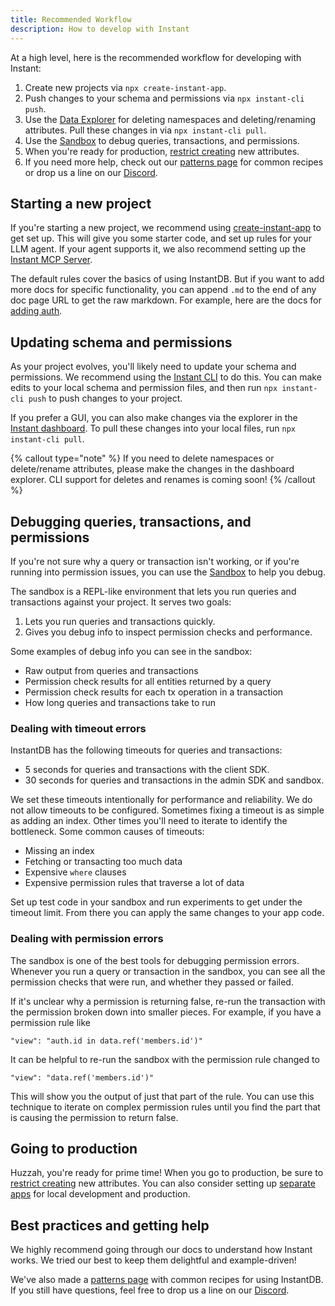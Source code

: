 ```yaml
---
title: Recommended Workflow
description: How to develop with Instant
---
```


At a high level, here is the recommended workflow for developing with Instant:

1. Create new projects via `npx create-instant-app`.
2. Push changes to your schema and permissions via `npx instant-cli push`.
3. Use the [Data Explorer](https://www.instantdb.com/dash?t=explorer) for
   deleting namespaces and deleting/renaming attributes. Pull these changes in
   via `npx instant-cli pull`.
4. Use the [Sandbox](https://www.instantdb.com/dash?t=sandbox) to debug queries,
   transactions, and permissions.
5. When you're ready for production, [restrict creating](/docs/patterns#restrict-creating-new-attributes) new attributes.
6. If you need more help, check out our [patterns page](/docs/patterns) for common
   recipes or drop us a line on our [Discord](https://discord.com/invite/VU53p7uQcE).

## Starting a new project

If you're starting a new project, we recommend using
[create-instant-app](/docs/create-instant-app) to get
set up. This will give you some starter code, and set up rules for your LLM
agent. If your agent supports it, we also recommend setting up the [Instant MCP Server](/docs/using-llms#instant-mcp-server).

The default rules cover the basics of using InstantDB. But if you want to add
more docs for specific functionality, you can append `.md` to the end of any doc
page URL to get the raw markdown. For example, here are the docs for
[adding auth](/docs/auth/magic-codes.md).

## Updating schema and permissions

As your project evolves, you'll likely need to update your schema and permissions. We
recommend using the [Instant CLI](/docs/instant-cli) to do this. You can make
edits to your local schema and permission files, and then run `npx instant-cli push` to push changes to your project.

If you prefer a GUI, you can also make changes via the explorer in the [Instant
dashboard](https://www.instantdb.com/dash?t=explorer). To pull these changes
into your local files, run `npx instant-cli pull`.

{% callout type="note" %}
If you need to delete namespaces or delete/rename attributes, please make the changes in the dashboard
explorer. CLI support for deletes and renames is coming soon!
{% /callout %}

## Debugging queries, transactions, and permissions

If you're not sure why a query or transaction isn't working, or if you're
running into permission issues, you can use the
[Sandbox](https://www.instantdb.com/dash?t=sandbox) to help you debug.

The sandbox is a REPL-like environment that lets you run queries and
transactions against your project. It serves two goals:

1. Lets you run queries and transactions quickly.
2. Gives you debug info to inspect permission checks and performance.

Some examples of debug info you can see in the sandbox:

- Raw output from queries and transactions
- Permission check results for all entities returned by a query
- Permission check results for each tx operation in a transaction
- How long queries and transactions take to run

### Dealing with timeout errors

InstantDB has the following timeouts for queries and transactions:

- 5 seconds for queries and transactions with the client SDK.
- 30 seconds for queries and transactions in the admin SDK and sandbox.

We set these timeouts intentionally for performance and reliability. We do not
allow timeouts to be configured. Sometimes fixing a timeout is as simple as
adding an index. Other times you'll need to iterate to identify the bottleneck. Some
common causes of timeouts:

- Missing an index
- Fetching or transacting too much data
- Expensive `where` clauses
- Expensive permission rules that traverse a lot of data

Set up test code in your sandbox and run experiments to get under the timeout limit.
From there you can apply the same changes to your app code.

### Dealing with permission errors

The sandbox is one of the best tools for debugging permission errors. Whenever
you run a query or transaction in the sandbox, you can see all the permission
checks that were run, and whether they passed or failed.

If it's unclear why a permission is returning false, re-run the transaction with the permission broken
down into smaller pieces. For example, if you have a permission rule like

```
"view": "auth.id in data.ref('members.id')"
```

It can be helpful to re-run the sandbox with the permission rule changed to

```
"view": "data.ref('members.id')"
```

This will show you the output of just that part of the rule. You can use this technique to
iterate on complex permission rules until you find the part that is causing the
permission to return false.

## Going to production

Huzzah, you're ready for prime time! When you go to production, be sure to [restrict creating](/docs/patterns#restrict-creating-new-attributes) new
attributes. You can also
consider setting up [separate apps](/docs/patterns#managing-local-vs-production-apps) for local development and
production.

## Best practices and getting help

We highly recommend going through our docs to understand how Instant works. We
tried our best to keep them delightful and example-driven!

We've also made a [patterns page](/docs/patterns) with common recipes for using
InstantDB. If you still have questions, feel free to drop us a line on our
[Discord](https://discord.com/invite/VU53p7uQcE).

